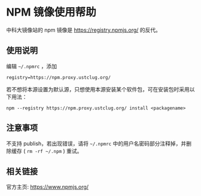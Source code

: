 ---
---

# NPM 镜像使用帮助

中科大镜像站的 npm 镜像是 <https://registry.npmjs.org/> 的反代。

## 使用说明

编辑 `~/.npmrc` ，添加

    registry=https://npm.proxy.ustclug.org/

若不想将本源设置为默认源，只想使用本源安装某个软件包，可在安装包时采用以下用法：

    npm --registry https://npm.proxy.ustclug.org/ install <packagename>

## 注意事项

不支持 publish，若出现错误，请将 `~/.npmrc` 中的用户名密码部分注释掉，并删除缓存 ( `rm -rf ~/.npm` ) 重试。

## 相关链接

官方主页: <https://www.npmjs.org/>

[^url]: Uniform Resource Locator
